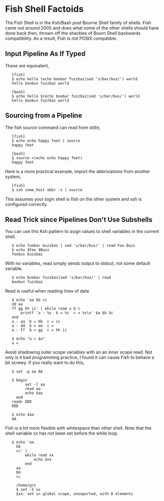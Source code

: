 # Fish Shell Factoids

The Fish Shell is in the Ksh/Bash post Bourne Shell family of shells.
Fish came out around 2005 and does what some of the other shells
should have done back then, thrown off the shackles of Bourn Shell
backwards compatibility.  As a result, Fish is not POSIX compatible.

## Input Pipeline As If Typed

These are equivalent,

```
   [fish]
   $ echo hello (echo boobar fuzzbaz|sed 's/bar/bus/') world
   hello boobus fuzzbaz world

   [bash]
   $ echo hello $(echo boobar fuzzbaz|sed 's/bar/bus/') world
   hello boobus fuzzbaz world
```

## Sourcing from a Pipeline

The fish source command can read from stdin,

```
   [fish]
   $ echo echo happy feet | source
   happy feet

   [bash]
   $ source <(echo echo happy feet)
   happy feet
```

Here is a more practical example, import the abbriviations
from another system,

```
   [fish]
   $ ssh some_host abbr -s | source
```

This assumes your login shell is fish on the other system and
ssh is configured correctly.

## Read Trick since Pipelines Don't Use Subshells

You can use this Ksh pattern to asign values to shell variables
in the current shell.

```
   $ echo foobar buzzbaz | sed 's/bar/bus/' | read Foo Buzz
   $ echo $Foo $Buzz
   foobus buzzbaz
```

With no variables, read simply sends output to stdout, not some
default variable.

```
   $ echo boobar fuzzbaz|sed 's/bar/bus/' | read
   boobus fuzzbaz
```

Read is useful when reading lines of data

```
   $ echo 'aa bb cc
   dd ee
   ff gg hh ii' | while read a b c
       printf 'a - %s  b = %s  c = %s\n' $a $b $c
   end
   a - aa  b = bb  c = cc
   a - dd  b = ee  c =
   a - ff  b = gg  c = hh ii

   $ echo "a = $a"
   a =
```

Avoid shadowing outer scope variables with an an inner scope
read.  Not only is it bad programming practice, I found it can
cause Fish to behave a bit screwy.  If you really want to do this,

```
   $ set -g aa AA

   $ begin
         set -l aa
         read aa
         echo $aa
     end
   read> DDD
   DDD

   $ echo $aa
   AA
```

Fish is a bit more flexible with whitespace than other shell.  Note
that the shell variable xx has not been set before the while loop.

```
   $ echo 'aa
     bb
     cc' |
         while read xx
             echo $xx
         end
     aa
     bb
     cc
     
     /home/grs
     $ set -S xx
     $xx: set in global scope, unexported, with 0 elements
```
